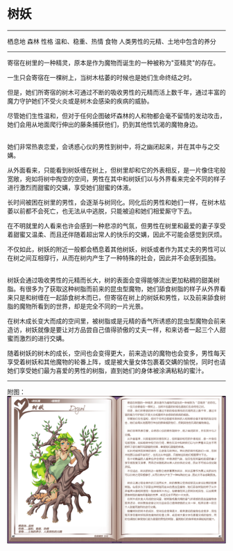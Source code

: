 # 树妖

  -------- ----------------------------------
  栖息地   森林
  性格     温和、稳重、热情
  食物     人类男性的元精、土地中包含的养分
  -------- ----------------------------------

寄宿在树里的一种精灵，原本是作为魔物而诞生的一种被称为"亚精灵"的存在。

一生只会寄宿在一棵树上，当树木枯萎的时候也是她们生命终结之时。

但是，她们所寄宿的树木可通过不断的吸收男性的元精而活上数千年，通过丰富的魔力守护她们不受火炎或是树木会感染的疾病的威胁。

尽管她们生性温和，但对于任何企图破坏森林的人和物都会毫不留情的发动攻击，她们会用从地面爬行伸出的藤条捕获他们，扔到其他性饥渴的魔物身边。

<br>
她们非常热衷恋爱，会诱惑心仪的男性到树中，将之幽闭起来，并在其中与之交媾。

从外面看来，只能看到树妖缠在树上，但树里却和它的外表相反，是一片像住宅般宽敞，宛如将树中掏空的空间，男性在其中和树妖们以与外界看来完全不同的样子进行激烈而甜蜜的交媾，享受她们甜蜜的体液。

长时间被困在树里的男性，会逐渐与树同化。同化后的男性和她们一样，在树木枯萎以前都不会死亡，也无法从中逃脱，只能被迫和她们相爱厮守下去。

在不明就里的人看来也许会感到一种悲凉的气氛，但男性在树里和最爱的妻子享受着甜蜜又温柔、而且还伴随着超出常人的快乐的交媾，因此不可能会感觉到厌烦。

不仅如此，树妖的附近一般都会栖息着其他树妖，树妖或者作为其丈夫的男性可以在树之间互相穿行，从而在树内产生了一种特殊的社会，因此并不会感到孤独。

<br>
树妖会通过吸收男性的元精而长大，树的表面会变得能够流出更加粘稠的甜美树脂。有很多为了获取这种树脂而前来的昆虫型魔物，她们舔食树脂的样子从外界看来只是和树缠在一起舔食树木而已，但寄宿在树上的树妖和男性，以及前来舔食树脂的魔物所看到的世界，却是完全不同的一片光景。

在树木成长变大而成的空间里，被树脂或是元精的香气所诱惑的昆虫型魔物会前来造访，树妖就像是要让对方品尝自己值得骄傲的丈夫一样，和来访者一起三个人甜蜜而激烈的进行交媾。

随着树妖的树木的成长，空间也会变得更大，前来造访的魔物也会变多，男性每天享受着树妖和其他魔物的轮番上阵，或是被大量女体包裹着交媾的愉悦，同时也请她们享受她们最为喜爱的男性的树脂，直到她们的身体被涂满粘粘的蜜汁。

------------------------------------------------------------------------

附图： ![](img\魔物娘图鉴I\40-41树妖.jpg)
